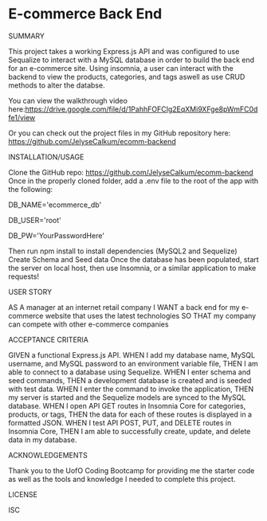 # E-commerce Back End

SUMMARY

This project takes a working Express.js API and was configured to use Sequalize to interact with a MySQL database in order to build the back end for an e-commerce site. Using insomnia, a user can interact with the backend to view the products, categories, and tags aswell as use CRUD methods to alter the databse.

You can view the walkthrough video here:https://drive.google.com/file/d/1PahhFOFCIg2EqXMi9XFge8pWmFC0dfe1/view

Or you can check out the project files in my GitHub repository here: https://github.com/JelyseCalkum/ecomm-backend
 

INSTALLATION/USAGE

Clone the GitHub repo: https://github.com/JelyseCalkum/ecomm-backend
Once in the properly cloned folder, add a .env file to the root of the app with the following:


DB_NAME='ecommerce_db'

DB_USER='root'

DB_PW='YourPasswordHere'

Then run npm install to install dependencies (MySQL2 and Sequelize)
Create Schema and Seed data
Once the database has been populated, start the server on local host, then use Insomnia, or a similar application to make requests!


USER STORY

AS A manager at an internet retail company
I WANT a back end for my e-commerce website that uses the latest technologies
SO THAT my company can compete with other e-commerce companies


ACCEPTANCE CRITERIA

GIVEN a functional Express.js API.
WHEN I add my database name, MySQL username, and MySQL password to an environment variable file, THEN I am able to connect to a database using Sequelize.
WHEN I enter schema and seed commands, THEN a development database is created and is seeded with test data.
WHEN I enter the command to invoke the application, THEN my server is started and the Sequelize models are synced to the MySQL database.
WHEN I open API GET routes in Insomnia Core for categories, products, or tags, THEN the data for each of these routes is displayed in a formatted JSON.
WHEN I test API POST, PUT, and DELETE routes in Insomnia Core, THEN I am able to successfully create, update, and delete data in my database.


ACKNOWLEDGEMENTS

Thank you to the UofO Coding Bootcamp for providing me the starter code as well as the tools and knowledge I needed to complete this project.

LICENSE

ISC
